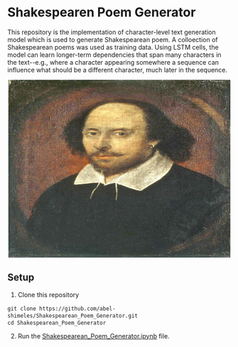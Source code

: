 # Shakespearen Poem Generator

This repository is the implementation of character-level text generation model which is used to generate Shakespearean poem. A colloection of Shakespearean poems was used as training data. Using LSTM cells, the model can learn longer-term dependencies that span many characters in the text--e.g., where a character appearing somewhere a sequence can influence what should be a different character, much later in the sequence.


<center>
  <img src="images/shakespeare.jpg" alt="Shakespeare" width="500" height="400">
</center>


## Setup
1. Clone this repository
```shell
git clone https://github.com/abel-shimeles/Shakespearean_Poem_Generator.git
cd Shakespearean_Poem_Generator
```
2. Run the [Shakespearean_Poem_Generator.ipynb](Shakespearean_Poem_Generator.ipynb) file.

